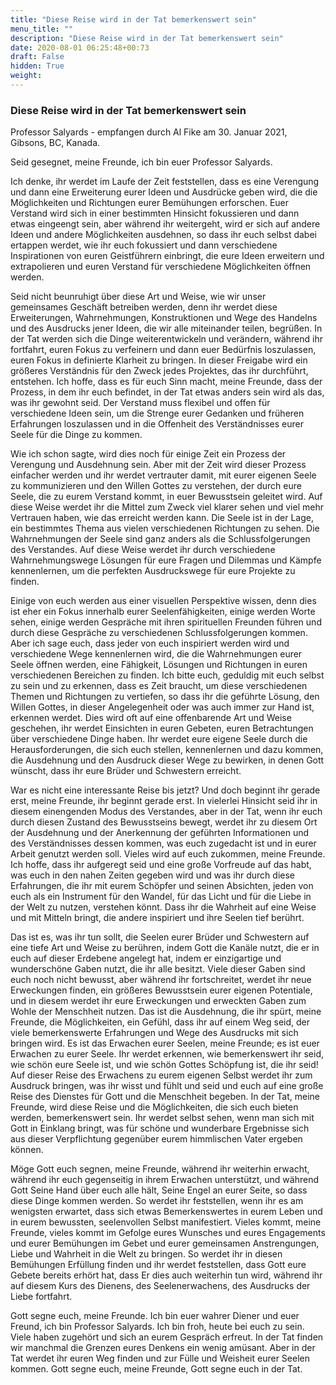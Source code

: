 ```yaml
---
title: "Diese Reise wird in der Tat bemerkenswert sein"
menu_title: ""
description: "Diese Reise wird in der Tat bemerkenswert sein"
date: 2020-08-01 06:25:48+00:73
draft: False
hidden: True
weight:
---
```

### Diese Reise wird in der Tat bemerkenswert sein

Professor Salyards - empfangen durch Al Fike am 30. Januar 2021, Gibsons, BC, Kanada.

Seid gesegnet, meine Freunde, ich bin euer Professor Salyards.

Ich denke, ihr werdet im Laufe der Zeit feststellen, dass es eine Verengung und dann eine Erweiterung eurer Ideen und Ausdrücke geben wird, die die Möglichkeiten und Richtungen eurer Bemühungen erforschen. Euer Verstand wird sich in einer bestimmten Hinsicht fokussieren und dann etwas eingeengt sein, aber während ihr weitergeht, wird er sich auf andere Ideen und andere Möglichkeiten ausdehnen, so dass ihr euch selbst dabei ertappen werdet, wie ihr euch fokussiert und dann verschiedene Inspirationen von euren Geistführern einbringt, die eure Ideen erweitern und extrapolieren und euren Verstand für verschiedene Möglichkeiten öffnen werden.

Seid nicht beunruhigt über diese Art und Weise, wie wir unser gemeinsames Geschäft betreiben werden, denn ihr werdet diese Erweiterungen, Wahrnehmungen, Konstruktionen und Wege des Handelns und des Ausdrucks jener Ideen, die wir alle miteinander teilen, begrüßen. In der Tat werden sich die Dinge weiterentwickeln und verändern, während ihr fortfahrt, euren Fokus zu verfeinern und dann euer Bedürfnis loszulassen, euren Fokus in definierte Klarheit zu bringen. In dieser Freigabe wird ein größeres Verständnis für den Zweck jedes Projektes, das ihr durchführt, entstehen. Ich hoffe, dass es für euch Sinn macht, meine Freunde, dass der Prozess, in dem ihr euch befindet, in der Tat etwas anders sein wird als das, was ihr gewohnt seid. Der Verstand muss flexibel und offen für verschiedene Ideen sein, um die Strenge eurer Gedanken und früheren Erfahrungen loszulassen und in die Offenheit des Verständnisses eurer Seele für die Dinge zu kommen.

Wie ich schon sagte, wird dies noch für einige Zeit ein Prozess der Verengung und Ausdehnung sein. Aber mit der Zeit wird dieser Prozess einfacher werden und ihr werdet vertrauter damit, mit eurer eigenen Seele zu kommunizieren und den Willen Gottes zu verstehen, der durch eure Seele, die zu eurem Verstand kommt, in euer Bewusstsein geleitet wird. Auf diese Weise werdet ihr die Mittel zum Zweck viel klarer sehen und viel mehr Vertrauen haben, wie das erreicht werden kann. Die Seele ist in der Lage, ein bestimmtes Thema aus vielen verschiedenen Richtungen zu sehen. Die Wahrnehmungen der Seele sind ganz anders als die Schlussfolgerungen des Verstandes. Auf diese Weise werdet ihr durch verschiedene Wahrnehmungswege Lösungen für eure Fragen und Dilemmas und Kämpfe kennenlernen, um die perfekten Ausdruckswege für eure Projekte zu finden.

Einige von euch werden aus einer visuellen Perspektive wissen, denn dies ist eher ein Fokus innerhalb eurer Seelenfähigkeiten, einige werden Worte sehen, einige werden Gespräche mit ihren spirituellen Freunden führen und durch diese Gespräche zu verschiedenen Schlussfolgerungen kommen. Aber ich sage euch, dass jeder von euch inspiriert werden wird und verschiedene Wege kennenlernen wird, die die Wahrnehmungen eurer Seele öffnen werden, eine Fähigkeit, Lösungen und Richtungen in euren verschiedenen Bereichen zu finden. Ich bitte euch, geduldig mit euch selbst zu sein und zu erkennen, dass es Zeit braucht, um diese verschiedenen Themen und Richtungen zu vertiefen, so dass ihr die geführte Lösung, den Willen Gottes, in dieser Angelegenheit oder was auch immer zur Hand ist, erkennen werdet. Dies wird oft auf eine offenbarende Art und Weise geschehen, ihr werdet Einsichten in euren Gebeten, euren Betrachtungen über verschiedene Dinge haben. Ihr werdet eure eigene Seele durch die Herausforderungen, die sich euch stellen, kennenlernen und dazu kommen, die Ausdehnung und den Ausdruck dieser Wege zu bewirken, in denen Gott wünscht, dass ihr eure Brüder und Schwestern erreicht.

War es nicht eine interessante Reise bis jetzt? Und doch beginnt ihr gerade erst, meine Freunde, ihr beginnt gerade erst. In vielerlei Hinsicht seid ihr in diesem einengenden Modus des Verstandes, aber in der Tat, wenn ihr euch durch diesen Zustand des Bewusstseins bewegt, werdet ihr zu diesem Ort der Ausdehnung und der Anerkennung der geführten Informationen und des Verständnisses dessen kommen, was euch zugedacht ist und in eurer Arbeit genutzt werden soll. Vieles wird auf euch zukommen, meine Freunde. Ich hoffe, dass ihr aufgeregt seid und eine große Vorfreude auf das habt, was euch in den nahen Zeiten gegeben wird und was ihr durch diese Erfahrungen, die ihr mit eurem Schöpfer und seinen Absichten, jeden von euch als ein Instrument für den Wandel, für das Licht und für die Liebe in der Welt zu nutzen, verstehen könnt. Dass ihr die Wahrheit auf eine Weise und mit Mitteln bringt, die andere inspiriert und ihre Seelen tief berührt.

Das ist es, was ihr tun sollt, die Seelen eurer Brüder und Schwestern auf eine tiefe Art und Weise zu berühren, indem Gott die Kanäle nutzt, die er in euch auf dieser Erdebene angelegt hat, indem er einzigartige und wunderschöne Gaben nutzt, die ihr alle besitzt. Viele dieser Gaben sind euch noch nicht bewusst, aber während ihr fortschreitet, werdet ihr neue Erweckungen finden, ein größeres Bewusstsein eurer eigenen Potentiale, und in diesem werdet ihr eure Erweckungen und erweckten Gaben zum Wohle der Menschheit nutzen. Das ist die Ausdehnung, die ihr spürt, meine Freunde, die Möglichkeiten, ein Gefühl, dass ihr auf einem Weg seid, der viele bemerkenswerte Erfahrungen und Wege des Ausdrucks mit sich bringen wird. Es ist das Erwachen eurer Seelen, meine Freunde; es ist euer Erwachen zu eurer Seele. Ihr werdet erkennen, wie bemerkenswert ihr seid, wie schön eure Seele ist, und wie schön Gottes Schöpfung ist, die ihr seid! Auf dieser Reise des Erwachens zu eurem eigenen Selbst werdet ihr zum Ausdruck bringen, was ihr wisst und fühlt und seid und euch auf eine große Reise des Dienstes für Gott und die Menschheit begeben. In der Tat, meine Freunde, wird diese Reise und die Möglichkeiten, die sich euch bieten werden, bemerkenswert sein. Ihr werdet selbst sehen, wenn man sich mit Gott in Einklang bringt, was für schöne und wunderbare Ergebnisse sich aus dieser Verpflichtung gegenüber eurem himmlischen Vater ergeben können.

Möge Gott euch segnen, meine Freunde, während ihr weiterhin erwacht, während ihr euch gegenseitig in ihrem Erwachen unterstützt, und während Gott Seine Hand über euch alle hält, Seine Engel an eurer Seite, so dass diese Dinge kommen werden. So werdet ihr feststellen, wenn ihr es am wenigsten erwartet, dass sich etwas Bemerkenswertes in eurem Leben und in eurem bewussten, seelenvollen Selbst manifestiert. Vieles kommt, meine Freunde, vieles kommt im Gefolge eures Wunsches und eures Engagements und eurer Bemühungen im Gebet und eurer gemeinsamen Anstrengungen, Liebe und Wahrheit in die Welt zu bringen. So werdet ihr in diesen Bemühungen Erfüllung finden und ihr werdet feststellen, dass Gott eure Gebete bereits erhört hat, dass Er dies auch weiterhin tun wird, während ihr auf diesem Kurs des Dienens, des Seelenerwachens, des Ausdrucks der Liebe fortfahrt.

Gott segne euch, meine Freunde. Ich bin euer wahrer Diener und euer Freund, ich bin Professor Salyards. Ich bin froh, heute bei euch zu sein. Viele haben zugehört und sich an eurem Gespräch erfreut. In der Tat finden wir manchmal die Grenzen eures Denkens ein wenig amüsant. Aber in der Tat werdet ihr euren Weg finden und zur Fülle und Weisheit eurer Seelen kommen. Gott segne euch, meine Freunde, Gott segne euch in der Tat.
